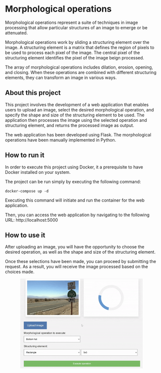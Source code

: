 # Morphological operations

Morphological operations represent a suite of techniques in image processing that allow particular structures of an image to emerge or be attenuated.

Morphological operations work by sliding a structuring element over the image. A structuring element is a matrix that defines the region of pixels to be used to process each pixel of the image. The central pixel of the structuring element identifies the pixel of the image beign processed.

The array of morphological operations includes dilation, erosion, opening, and closing. When these operations are combined with different structuring elements, they can transform an image in various ways.

## About this project

This project involves the development of a web application that enables users to upload an image, select the desired morphological operation, and specify the shape and size of the structuring element to be used. The application then processes the image using the selected operation and structuring element, and returns the processed image as output.

The web application has been developed using Flask. The morphological operations have been manually implemented in Python. 

## How to run it

In order to execute this project using Docker, it a prerequisite to have Docker installed on your system.

The project can be run simply by executing the following command:

```
docker-compose up -d
```
Executing this command will initiate and run the container for the web application.

Then, you can access the web application by navigating to the following URL: http://localhost:5000

## How to use it

After uploading an image, you will have the opportunity to choose the desired operation, as well as the shape and size of the structuring element.

Once these selections have been made, you can proceed by submitting the request. As a result, you will receive the image processed based on the choices made.
<p align="center">
<img src="Images/Demo.gif" alt="Demo" width="80%"/>
</p>
